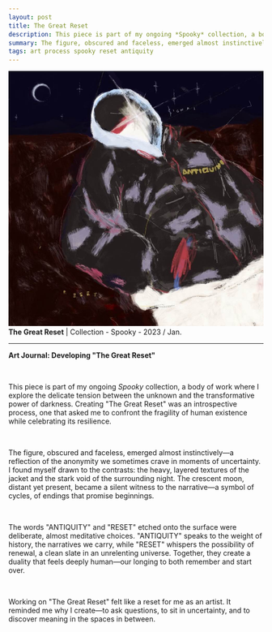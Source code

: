 ```yaml
---
layout: post
title: The Great Reset
description: This piece is part of my ongoing *Spooky* collection, a body of work where I explore the delicate tension between the unknown and the transformative power of darkness.
summary: The figure, obscured and faceless, emerged almost instinctively—a reflection of the anonymity we sometimes crave in moments of uncertainty.
tags: art process spooky reset antiquity
--- 
```


![The Great Reset](/assets/img/The%20Great%20Reset.jpg)
**The Great Reset** | Collection - Spooky - 2023 / Jan.

---

**Art Journal: Developing "The Great Reset"**

<br>

This piece is part of my ongoing *Spooky* collection, a body of work where I explore the delicate tension between the unknown and the transformative power of darkness. Creating "The Great Reset" was an introspective process, one that asked me to confront the fragility of human existence while celebrating its resilience.

<br>

The figure, obscured and faceless, emerged almost instinctively—a reflection of the anonymity we sometimes crave in moments of uncertainty. I found myself drawn to the contrasts: the heavy, layered textures of the jacket and the stark void of the surrounding night. The crescent moon, distant yet present, became a silent witness to the narrative—a symbol of cycles, of endings that promise beginnings.

<br>

The words "ANTIQUITY" and "RESET" etched onto the surface were deliberate, almost meditative choices. "ANTIQUITY" speaks to the weight of history, the narratives we carry, while "RESET" whispers the possibility of renewal, a clean slate in an unrelenting universe. Together, they create a duality that feels deeply human—our longing to both remember and start over.

<br>

Working on "The Great Reset" felt like a reset for me as an artist. It reminded me why I create—to ask questions, to sit in uncertainty, and to discover meaning in the spaces in between. 
